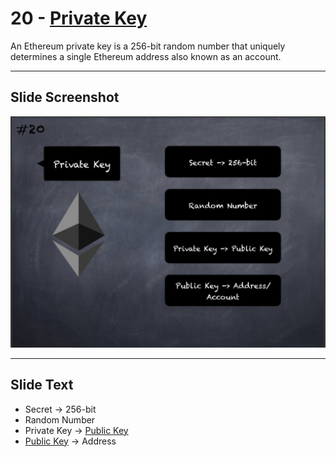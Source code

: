 # 20 - [Private Key](Private%20Key.md)

An Ethereum private key is a 256-bit random number that uniquely determines a single Ethereum address also known as an account.

___
## Slide Screenshot
![020.jpg](../../images/1.%20Ethereum%20101/020.jpg)
___
## Slide Text
- Secret -> 256-bit
- Random Number
- Private Key -> [Public Key](Public%20Key.md)
- [Public Key](Public%20Key.md) -> Address
